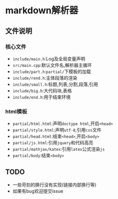 # markdown解析器

## 文件说明

### 核心文件

- `include/main.h`:Log及全局变量声明
- `src/main.cpp`:默认文件名,解析器主循环
- `include/part.h`:`partial/`下模板的加载
- `include/rend.h`:主体段落的渲染
- `include/small.h`:标题,列表,分割,段落,引用
- `include/big.h`:大代码块,表格
- `include/end.h`:用于结束环境

### html模板

- `partial/html.html`:声明`doctype html`,开启`<head>`
- `partial/style.html`:声明`utf-8`,引用`css`文件
- `partial/head.html`:结束`<head>`,开启`<body>`
- `partial/js.html`:引用`jquery`和代码高亮
- `partial/mathjax/katex`:引用`latex`公式渲染`js`
- `partial/body`:结束`<body>`

## TODO

- 一些苛刻的换行没有实现(链接内部换行等)
- 如果有bug欢迎提交issue
